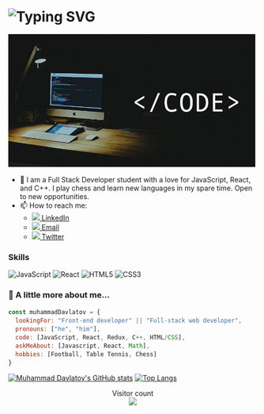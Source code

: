<h1 align="left"> 
    <img align="center" src="https://readme-typing-svg.demolab.com?font=Poppins&size=30&pause=1000&color=fc9803&width=435&lines=Hi there, 👋 I'm Muhammad" alt="Typing SVG" />
</h1>
<img src="profile.jpg" width="500"/>

- 🔭 I am a Full Stack Developer student with a love for JavaScript, React, and C++. I play chess and learn new languages in my spare time. Open to new opportunities.
- 📫 How to reach me:
  - [<img src="https://i.stack.imgur.com/gVE0j.png" width='20'/> LinkedIn](https://www.linkedin.com/in/muhammad-davlatov-6a8536254/)
  - [<img src="https://cdn-icons-png.flaticon.com/512/281/281769.png" width='20'/> Email](mailto:bahirhakimy2015@gmail.com)
  - [<img src="https://upload.wikimedia.org/wikipedia/commons/thumb/4/4f/Twitter-logo.svg/2491px-Twitter-logo.svg.png" width='20'/> Twitter](https://twitter.com/MuhammadDavla20)


### Skills
![JavaScript](https://icongr.am/devicon/javascript-original.svg?size=50&color=currentColor)
![React](https://icongr.am/devicon/react-original.svg?size=50&color=currentColor)
![HTML5](https://icongr.am/devicon/html5-original.svg?size=50&color=currentColor)
![CSS3](https://icongr.am/devicon/css3-original.svg?size=50&color=currentColor)


### 🚀 A little more about me...  

```javascript
const muhammadDavlatov = {
  lookingFor: "Front-end developer" || "Full-stack web developer",
  pronouns: ["he", "him"],
  code: [JavaScript, React, Redux, C++, HTML/CSS],
  askMeAbout: [Javascript, React, Math],
  hobbies: [Football, Table Tennis, Chess]
}
```

<div align='left'>
  
[![Muhammad Davlatov's GitHub stats](https://github-readme-stats.vercel.app/api?username=Muhammad0602&show_icons=true&theme=onedark)]()
[![Top Langs](https://github-readme-stats.vercel.app/api/top-langs/?username=Muhammad0602&layout=compact)](https://github.com/Muhammad0602/github-readme-stats)
</div>

<p align="center"> 
  Visitor count<br>
  <img src="https://profile-counter.glitch.me/Muhammad0602/count.svg" />
</p>
